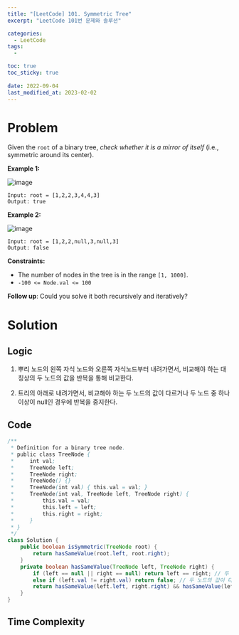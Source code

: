 ```yaml
---
title: "[LeetCode] 101. Symmetric Tree"
excerpt: "LeetCode 101번 문제와 솔루션"

categories:
  - LeetCode
tags:
  - 

toc: true
toc_sticky: true
 
date: 2022-09-04
last_modified_at: 2023-02-02
---
```

# **Problem**
Given the `root` of a binary tree, *check whether it is a mirror of itself* (i.e., symmetric around its center).

**Example 1:**

![image](https://user-images.githubusercontent.com/107045604/216327389-479f5441-31f7-4319-851b-7f81e0a9f77f.png)
```
Input: root = [1,2,2,3,4,4,3]
Output: true
```
**Example 2:**

![image](https://user-images.githubusercontent.com/107045604/216327434-3ca07f74-2cb2-4a07-aab9-a4ce23926ad2.png)
```
Input: root = [1,2,2,null,3,null,3]
Output: false
```

**Constraints:**
- The number of nodes in the tree is in the range `[1, 1000]`.
- `-100 <= Node.val <= 100`

**Follow up**: Could you solve it both recursively and iteratively?

# **Solution**
## **Logic**
1. 뿌리 노드의 왼쪽 자식 노드와 오른쪽 자식노드부터 내려가면서, 비교해야 하는 대칭상의 두 노드의 값을 반복을 통해 비교한다.

2. 트리의 아래로 내려가면서, 비교해야 하는 두 노드의 값이 다르거나 두 노드 중 하나 이상이 null인 경우에 반복을 중지한다.
## **Code**
```java
/**
 * Definition for a binary tree node.
 * public class TreeNode {
 *     int val;
 *     TreeNode left;
 *     TreeNode right;
 *     TreeNode() {}
 *     TreeNode(int val) { this.val = val; }
 *     TreeNode(int val, TreeNode left, TreeNode right) {
 *         this.val = val;
 *         this.left = left;
 *         this.right = right;
 *     }
 * }
 */
class Solution {
    public boolean isSymmetric(TreeNode root) {
        return hasSameValue(root.left, root.right);
    }
    private boolean hasSameValue(TreeNode left, TreeNode right) {
        if (left == null || right == null) return left == right; // 두 노드 중 하나 이상이 null인 경우
        else if (left.val != right.val) return false; // 두 노드의 값이 다른 경우
        return hasSameValue(left.left, right.right) && hasSameValue(left.right, right.left);
    }
}
```
## **Time Complexity**